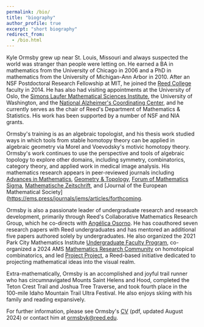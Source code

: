 ```yaml
---
permalink: /bio/
title: "biography"
author_profile: true
excerpt: "short biography"
redirect_from: 
  - /bio.html
---
```


Kyle Ormsby grew up near St. Louis, Missouri and always suspected the world was stranger than people were letting on. He earned a BA in mathematics from the University of Chicago in 2006 and a PhD in mathematics from the University of Michigan-Ann Arbor in 2010. After an NSF Postdoctoral Research Fellowship at MIT, he joined the [Reed College](https://www.reed.edu/math-stats/) faculty in 2014. He has also had visiting appointments at the University of Oslo, the [Simons Laufer Mathematical Sciences Institute](https://www.slmath.org/), the University of Washington, and the [National Alzheimer's Coordinating Center](https://naccdata.org/), and he currently serves as the chair of Reed's Department of Mathematics & Statistics. His work has been supported by a number of NSF and NIA grants.

Ormsby's training is as an algebraic topologist, and his thesis work studied ways in which tools from stable homotopy theory can be applied in algebraic geometry via Morel and Voevodsky's motivic homotopy theory. Ormsby's work continues to use the perspective and tools of algebraic topology to explore other domains, including symmetry, combinatorics, category theory, and applied work in medical image analysis. His mathematics research appears in peer-reviewed journals including [Advances in Mathematics](https://doi.org/10.1016/j.aim.2011.05.019), [Geometry & Topology](https://doi.org/10.2140/gt.2018.22.2187), [Forum of Mathematics Sigma](https://doi.org/10.1017/fms.2018.3), [Mathematische Zeitschrift](https://doi.org/10.1007/s00209-023-03287-6), and [Journal of the European Mathematical Society](https://ems.press/journals/jems/articles/forthcoming.

Ormsby is also a passionate leader of undergraduate research and research development, primarily through Reed's Collaborative Mathematics Research Group, which he co-directs with [Angélica Osorno](https://people.reed.edu/~aosorno/). He has coauthored seven research papers with Reed undergraduates and has mentored an additional five papers authored solely by undergraduates. He also organized the 2021 Park City Mathematics Institute [Undergraduate Faculty Program](/ufp/), co-organized a 2024 AMS [Mathematics Research Community](https://www.ams.org/programs/research-communities/2024MRC-HomotopicalComb) on homotopical combinatorics, and led [Project Project](https://people.reed.edu/~ormsbyk/projectproject/), a Reed-based initiative dedicated to projecting mathematical ideas into the visual realm.

Extra-mathematically, Ormsby is an accomplished and joyful trail runner who has circumnavigated Mounts Saint Helens and Hood, completed the Teton Crest Trail and Joshua Tree Traverse, and took fourth place in the 100-mile Idaho Mountain Trail Ultra Festival. He also enjoys skiing with his family and reading expansively.

For further information, please see Ormsby's [CV](/files/cv_ormsby.pdf) (pdf, updated August 2024) or contact him at [ormsbyk@reed.edu](mailto:ormsbyk@reed.edu).